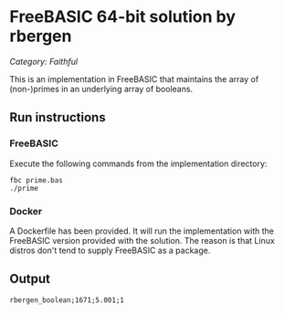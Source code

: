 # FreeBASIC 64-bit solution by rbergen

*Category: Faithful*

This is an implementation in FreeBASIC that maintains the array of (non-)primes in an underlying array of booleans.

## Run instructions

### FreeBASIC
Execute the following commands from the implementation directory:
```
fbc prime.bas
./prime
```

### Docker
A Dockerfile has been provided. It will run the implementation with the FreeBASIC version provided with the solution. The reason is that Linux distros don't tend to supply FreeBASIC as a package.

## Output
```
rbergen_boolean;1671;5.001;1
```